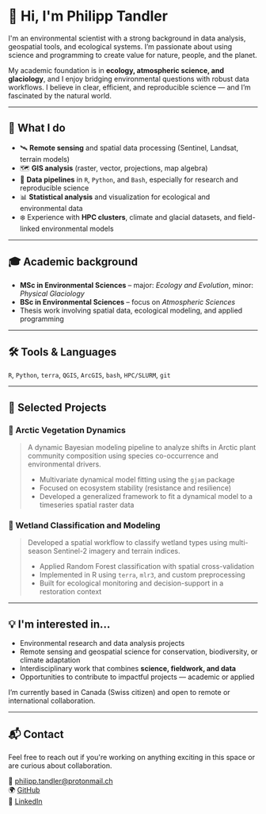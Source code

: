 # 👋 Hi, I'm Philipp Tandler

I'm an environmental scientist with a strong background in data analysis, geospatial tools, and ecological systems. I’m passionate about using science and programming to create value for nature, people, and the planet.

My academic foundation is in **ecology, atmospheric science, and glaciology**, and I enjoy bridging environmental questions with robust data workflows. I believe in clear, efficient, and reproducible science — and I’m fascinated by the natural world.

---

## 🌿 What I do

- 🛰 **Remote sensing** and spatial data processing (Sentinel, Landsat, terrain models)
- 🗺 **GIS analysis** (raster, vector, projections, map algebra)
- 🧠 **Data pipelines** in `R`, `Python`, and `Bash`, especially for research and reproducible science
- 📊 **Statistical analysis** and visualization for ecological and environmental data
- ❄️ Experience with **HPC clusters**, climate and glacial datasets, and field-linked environmental models

---

## 🎓 Academic background

- **MSc in Environmental Sciences** – major: *Ecology and Evolution*, minor: *Physical Glaciology*
- **BSc in Environmental Sciences** – focus on *Atmospheric Sciences*
- Thesis work involving spatial data, ecological modeling, and applied programming

---

## 🛠 Tools & Languages

`R`, `Python`, `terra`, `QGIS`, `ArcGIS`, `bash`, `HPC/SLURM`, `git`

---

## 📁 Selected Projects

### 🌱 Arctic Vegetation Dynamics

> A dynamic Bayesian modeling pipeline to analyze shifts in Arctic plant community composition using species co-occurrence and environmental drivers.  
> - Multivariate dynamical model fitting using the `gjam` package  
> - Focused on ecosystem stability (resistance and resilience)
> - Developed a generalized framework to fit a dynamical model to a timeseries spatial raster data

### 🌾 Wetland Classification and Modeling

> Developed a spatial workflow to classify wetland types using multi-season Sentinel-2 imagery and terrain indices.  
> - Applied Random Forest classification with spatial cross-validation  
> - Implemented in R using `terra`, `mlr3`, and custom preprocessing  
> - Built for ecological monitoring and decision-support in a restoration context

---

## 💡 I'm interested in...

- Environmental research and data analysis projects
- Remote sensing and geospatial science for conservation, biodiversity, or climate adaptation
- Interdisciplinary work that combines **science, fieldwork, and data**
- Opportunities to contribute to impactful projects — academic or applied

I’m currently based in Canada (Swiss citizen) and open to remote or international collaboration.

---

## 📬 Contact

Feel free to reach out if you're working on anything exciting in this space or are curious about collaboration.

📧 philipp.tandler@protonmail.ch  
🌍 [GitHub](https://github.com/philipptandler)  
🌱 [LinkedIn](www.linkedin.com/in/philipp-tandler-9401452b8)
